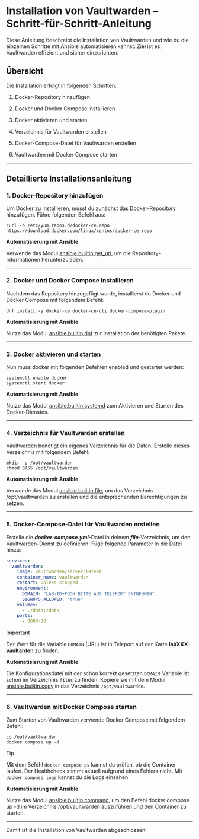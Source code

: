 # Installation von Vaultwarden – Schritt-für-Schritt-Anleitung

Diese Anleitung beschreibt die Installation von Vaultwarden und wie du die einzelnen Schritte mit Ansible automatisieren kannst. Ziel ist es, Vaultwarden effizient und sicher einzurichten.

## Übersicht

Die Installation erfolgt in folgenden Schritten:

1. Docker-Repository hinzufügen

2. Docker und Docker Compose installieren

3. Docker aktivieren und starten

4. Verzeichnis für Vaultwarden erstellen

5. Docker-Compose-Datei für Vaultwarden erstellen

6. Vaultwarden mit Docker Compose starten


---

## Detaillierte Installationsanleitung

### 1. Docker-Repository hinzufügen

Um Docker zu installieren, musst du zunächst das Docker-Repository hinzufügen. Führe folgenden Befehl aus:
```shell
curl -o /etc/yum.repos.d/docker-ce.repo https://download.docker.com/linux/centos/docker-ce.repo
```

**Automatisierung mit Ansible**

Verwende das Modul [ansible.builtin.get_url](https://docs.ansible.com/ansible/latest/collections/ansible/builtin/get_url_module.html), um die Repository-Informationen herunterzuladen.

---

### 2. Docker und Docker Compose installieren

Nachdem das Repository hinzugefügt wurde, installierst du Docker und Docker Compose mit folgendem Befehl:
```shell
dnf install -y docker-ce docker-ce-cli docker-compose-plugin
```
**Automatisierung mit Ansible**

Nutze das Modul [ansible.builtin.dnf](https://docs.ansible.com/ansible/latest/collections/ansible/builtin/dnf_module.html) zur Installation der benötigten Pakete.

---

### 3. Docker aktivieren und starten

Nun muss docker mit folgenden Befehlen enabled und gestartet werden:
```shell
systemctl enable docker
systemctl start docker
```
**Automatisierung mit Ansible**

Nutze das Modul [ansible.builtin.systemd](https://docs.ansible.com/ansible/latest/collections/ansible/builtin/systemd_module.html) zum Aktivieren und Starten des Docker-Dienstes.


---

### 4. Verzeichnis für Vaultwarden erstellen

Vaultwarden benötigt ein eigenes Verzeichnis für die Daten. Erstelle dieses Verzeichnis mit folgendem Befehl:
```shell
mkdir -p /opt/vaultwarden
chmod 0755 /opt/vaultwarden
```
**Automatisierung mit Ansible**

Verwende das Modul [ansible.builtin.file](https://docs.ansible.com/ansible/latest/collections/ansible/builtin/file_module.html), um das Verzeichnis /opt/vaultwarden zu erstellen und die entsprechenden Berechtigungen zu setzen.

---

### 5. Docker-Compose-Datei für Vaultwarden erstellen

Erstelle die ***docker-compose.yml***-Datei in deinem ***file***-Verzeichnis, um den Vaultwarden-Dienst zu definieren. Füge folgende Parameter in die Datei hinzu:
```yml
services:
  vaultwarden:
    image: vaultwarden/server:latest
    container_name: vaultwarden
    restart: unless-stopped
    environment:
      DOMAIN: "LAB-ID+FQDN BITTE AUS TELEPORT ENTNEHMEN"
      SIGNUPS_ALLOWED: "true"
    volumes:
      - ./data:/data
    ports:
      - 8000:80
```

> [!IMPORTANT]
>
> Der Wert für die Variable `DOMAIN` (URL) ist in Teleport auf der Karte **labXXX-vaultarden** zu finden.

**Automatisierung mit Ansible**

Die Konfigurationsdatei mit der schon korrekt gesetzten `DOMAIN`-Variable ist schon im Verzeichnis `files` zu finden. Kopiere sie mit dem Modul [ansible.builtin.copy](https://docs.ansible.com/ansible/latest/collections/ansible/builtin/copy_module.html) in das Verzeichnis `/opt/vaultwarden`.

---

### 6. Vaultwarden mit Docker Compose starten

Zum Starten von Vaultwarden verwende Docker Compose mit folgendem Befehl:

```shell
cd /opt/vaultwarden
docker compose up -d
```

> [!TIP]
> 
> Mit dem Befehl `docker compose ps` kannst du prüfen, ob die Container laufen. Der Healthcheck stimmt aktuell aufgrund eines Fehlers nicht. Mit `docker compose logs` kannst du die Logs einsehen

**Automatisierung mit Ansible**

Nutze das Modul [ansible.builtin.command](https://docs.ansible.com/ansible/latest/collections/ansible/builtin/command_module.html), um den Befehl docker compose up -d im Verzeichnis /opt/vaultwarden auszuführen und den Container zu starten.

---

Damit ist die Installation von Vaultwarden abgeschlossen!